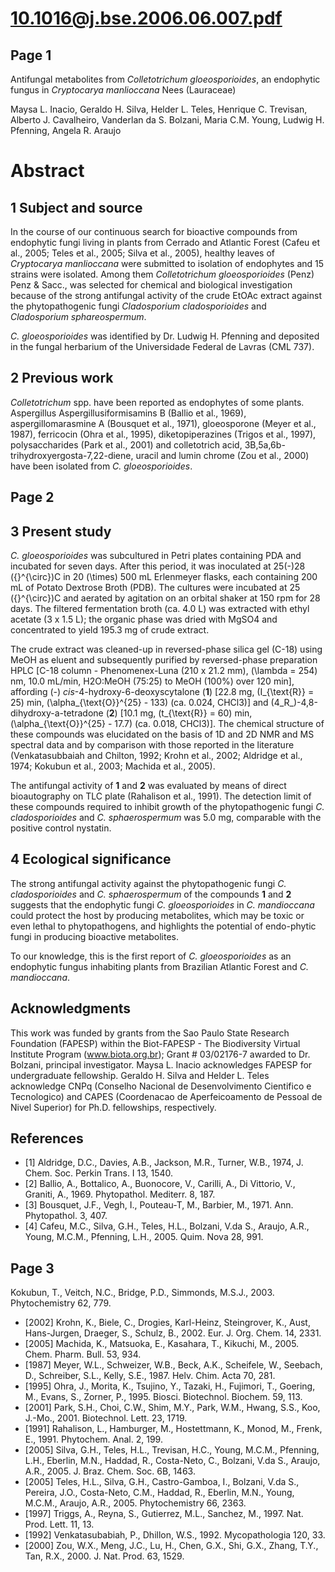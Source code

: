 # 10.1016@j.bse.2006.06.007.pdf

## Page 1

Antifungal metabolites from _Colletotrichum gloeosporioides_, an endophytic fungus in _Cryptocarya manlioccana_ Nees (Lauraceae)

Maysa L. Inacio, Geraldo H. Silva, Helder L. Teles, Henrique C. Trevisan, Alberto J. Cavalheiro, Vanderlan da S. Bolzani, Maria C.M. Young, Ludwig H. Pfenning, Angela R. Araujo

# Abstract

## 1 Subject and source

In the course of our continuous search for bioactive compounds from endophytic fungi living in plants from Cerrado and Atlantic Forest (Cafeu et al., 2005; Teles et al., 2005; Silva et al., 2005), healthy leaves of _Cryptocarya manlioccana_ were submitted to isolation of endophytes and 15 strains were isolated. Among them _Colletotrichum gloeosporioides_ (Penz) Penz & Sacc., was selected for chemical and biological investigation because of the strong antifungal activity of the crude EtOAc extract against the phytopathogenic fungi _Cladosporium cladosporioides_ and _Cladosporium sphareospermum_.

_C. gloeosporioides_ was identified by Dr. Ludwig H. Pfenning and deposited in the fungal herbarium of the Universidade Federal de Lavras (CML 737).

## 2 Previous work

_Colletotrichum_ spp. have been reported as endophytes of some plants. Aspergillus Aspergillusiformisamins B (Ballio et al., 1969), aspergillomarasmine A (Bousquet et al., 1971), gloeosporone (Meyer et al., 1987), ferricocin (Ohra et al., 1995), diketopiperazines (Trigos et al., 1997), polysaccharides (Park et al., 2001) and colletotrich acid, 3B,5a,6b-trihydroxyergosta-7,22-diene, uracil and lumin chrome (Zou et al., 2000) have been isolated from _C. gloeosporioides_.



## Page 2



## 3 Present study

_C. gloeosporioides_ was subcultured in Petri plates containing PDA and incubated for seven days. After this period, it was inoculated at 25\(-\)28 \({}^{\circ}\)C in 20 \(\times\) 500 mL Erlenmeyer flasks, each containing 200 mL of Potato Dextrose Broth (PDB). The cultures were incubated at 25 \({}^{\circ}\)C and aerated by agitation on an orbital shaker at 150 rpm for 28 days. The filtered fermentation broth (ca. 4.0 L) was extracted with ethyl acetate (3 x 1.5 L); the organic phase was dried with MgSO4 and concentrated to yield 195.3 mg of crude extract.

The crude extract was cleaned-up in reversed-phase silica gel (C-18) using MeOH as eluent and subsequently purified by reversed-phase preparation HPLC [C-18 column - Phenomenex-Luna (210 x 21.2 mm), \(\lambda = 254\) nm, 10.0 mL/min, H2O:MeOH (75:25) to MeOH (100%) over 120 min], affording (-) _cis_-4-hydroxy-6-deoxyscytalone (**1**) [22.8 mg, \(I_{\text{R}} = 25\) min, \(\alpha_{\text{O}}^{25} - 133\) (ca. 0.024, CHCl3)] and (4_R_)-4,8-dihydroxy-a-tetradone (**2**) [10.1 mg, \(t_{\text{R}} = 60\) min, \(\alpha_{\text{O}}^{25} - 17.7\) (ca. 0.018, CHCl3)]. The chemical structure of these compounds was elucidated on the basis of 1D and 2D NMR and MS spectral data and by comparison with those reported in the literature (Venkatasubbaiah and Chilton, 1992; Krohn et al., 2002; Aldridge et al., 1974; Kokubun et al., 2003; Machida et al., 2005).

The antifungal activity of **1** and **2** was evaluated by means of direct bioautography on TLC plate (Rahalison et al., 1991). The detection limit of these compounds required to inhibit growth of the phytopathogenic fungi _C. cladosporioides_ and _C. sphaerospermum_ was 5.0 mg, comparable with the positive control nystatin.

## 4 Ecological significance

The strong antifungal activity against the phytopathogenic fungi _C. cladosporioides_ and _C. sphaerospermum_ of the compounds **1** and **2** suggests that the endophytic fungi _C. gloeosporioides_ in _C. mandioccana_ could protect the host by producing metabolites, which may be toxic or even lethal to phytopathogens, and highlights the potential of endo-phytic fungi in producing bioactive metabolites.

To our knowledge, this is the first report of _C. gloeosporioides_ as an endophytic fungus inhabiting plants from Brazilian Atlantic Forest and _C. mandioccana_.

## Acknowledgments

This work was funded by grants from the Sao Paulo State Research Foundation (FAPESP) within the Biot-FAPESP - The Biodiversity Virtual Institute Program (www.biota.org.br); Grant # 03/02176-7 awarded to Dr. Bolzani, principal investigator. Maysa L. Inacio acknowledges FAPESP for undergraduate fellowship. Geraldo H. Silva and Helder L. Teles acknowledge CNPq (Conselho Nacional de Desenvolvimento Cientifico e Tecnologico) and CAPES (Coordenacao de Aperfeicoamento de Pessoal de Nivel Superior) for Ph.D. fellowships, respectively.

## References

* [1] Aldridge, D.C., Davies, A.B., Jackson, M.R., Turner, W.B., 1974, J. Chem. Soc. Perkin Trans. I 13, 1540.
* [2] Ballio, A., Bottalico, A., Buonocore, V., Carilli, A., Di Vittorio, V., Graniti, A., 1969. Phytopathol. Mediterr. 8, 187.
* [3] Bousquet, J.F., Vegh, I., Pouteau-T, M., Barbier, M., 1971. Ann. Phytopathol. 3, 407.
* [4] Cafeu, M.C., Silva, G.H., Teles, H.L., Bolzani, V.da S., Araujo, A.R., Young, M.C.M., Pfenning, L.H., 2005. Quim. Nova 28, 991.



## Page 3

Kokubun, T., Veitch, N.C., Bridge, P.D., Simmonds, M.S.J., 2003. Phytochemistry 62, 779.
* [2002] Krohn, K., Biele, C., Drogies, Karl-Heinz, Steingrover, K., Aust, Hans-Jurgen, Draeger, S., Schulz, B., 2002. Eur. J. Org. Chem. 14, 2331.
* [2005] Machida, K., Matsuoka, E., Kasahara, T., Kikuchi, M., 2005. Chem. Pharm. Bull. 53, 934.
* [1987] Meyer, W.L., Schweizer, W.B., Beck, A.K., Scheifele, W., Seebach, D., Schreiber, S.L., Kelly, S.E., 1987. Helv. Chim. Acta 70, 281.
* [1995] Ohra, J., Morita, K., Tsujino, Y., Tazaki, H., Fujimori, T., Goering, M., Evans, S., Zorner, P., 1995. Biosci. Biotechnol. Biochem. 59, 113.
* [2001] Park, S.H., Choi, C.W., Shim, M.Y., Park, W.M., Hwang, S.S., Koo, J.-Mo., 2001. Biotechnol. Lett. 23, 1719.
* [1991] Rahalison, L., Hamburger, M., Hostettmann, K., Monod, M., Frenk, E., 1991. Phytochem. Anal. 2, 199.
* [2005] Silva, G.H., Teles, H.L., Trevisan, H.C., Young, M.C.M., Pfenning, L.H., Eberlin, M.N., Haddad, R., Costa-Neto, C., Bolzani, V.da S., Araujo, A.R., 2005. J. Braz. Chem. Soc. 6B, 1463.
* [2005] Teles, H.L., Silva, G.H., Castro-Gamboa, I., Bolzani, V.da S., Pereira, J.O., Costa-Neto, C.M., Haddad, R., Eberlin, M.N., Young, M.C.M., Araujo, A.R., 2005. Phytochemistry 66, 2363.
* [1997] Triggs, A., Reyna, S., Gutierrez, M.L., Sanchez, M., 1997. Nat. Prod. Lett. 11, 13.
* [1992] Venkatasubabiah, P., Dhillon, W.S., 1992. Mycopathologia 120, 33.
* [2000] Zou, W.X., Meng, J.C., Lu, H., Chen, G.X., Shi, G.X., Zhang, T.Y., Tan, R.X., 2000. J. Nat. Prod. 63, 1529.



